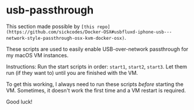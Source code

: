 # usb-passthrough

This section made possible by `[this repo](https://github.com/sickcodes/Docker-OSX#usbfluxd-iphone-usb---network-style-passthrough-osx-kvm-docker-osx)`.

These scripts are used to easily enable USB-over-network passthrough for my macOS VM instances.

Instructions: Run the start scripts in order: `start1`, `start2`, `start3`. Let them run (if they want to) until you are finished with the VM.

To get this working, I always need to run these scripts *before* starting the VM. Sometimes, it doesn't work the first time and a VM restart is required.

Good luck!
